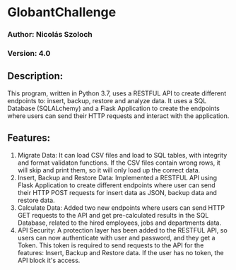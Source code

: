 # GlobantChallenge
### Author: Nicolás Szoloch
### Version: 4.0 


## Description:
This program, written in Python 3.7, uses a RESTFUL API to create different endpoints to: insert, backup, restore and analyze data. It uses a SQL Database (SQLALchemy) and a Flask Application to create the endpoints where users can send their HTTP requests and interact with the application.

## Features:
1. Migrate Data: It can load CSV files and load to SQL tables, with integrity and format validaton functions. If the CSV files contain wrong rows, it will skip and print them, so it will only load up the correct data.
2. Insert, Backup and Restore Data: Implemented a RESTFUL API using Flask Application to create different endpoints where user can send their HTTP POST requests for insert data as JSON, backup data and restore data. 
3. Calculate Data: Added two new endpoints where users can send HTTP GET requests to the API and get pre-calculated results in the SQL Database, related to the hired employees, jobs and departments data.
4. API Security: A protection layer has been added to the RESTFUL API, so users can now authenticate with user and password, and they get a Token. This token is required to send requests to the API for the features: Insert, Backup and Restore data. If the user has no token, the API block it's access. 
